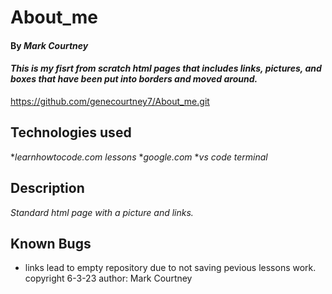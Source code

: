 # About_me
#### By _**Mark Courtney**_
#### _This is my fisrt from scratch html pages that includes links, pictures, and boxes that have been put into borders and moved around._
https://github.com/genecourtney7/About_me.git
## Technologies used
*_learnhowtocode.com lessons_
*_google.com_
*_vs code terminal_
## Description
_Standard html page with a picture and links._
## Known Bugs
* links lead to empty repository due to not saving pevious lessons work.
copyright 6-3-23 author: Mark Courtney
